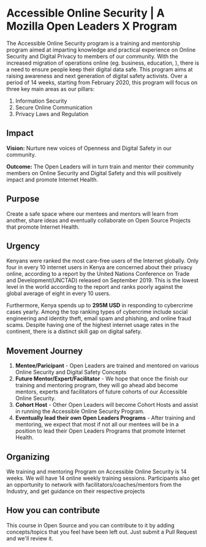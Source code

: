 # Accessible Online Security | A Mozilla Open Leaders X Program 

The Accessible Online Security program is a training and mentorship program aimed at imparting knowledge and practical experience on Online Security and Digital Privacy to members of our community. With the increased migration of operations online (eg. business, education, ), there is a need to ensure people keep their digital data safe. This program aims at raising awareness and next generation of digital safety activists. Over a period of 14 weeks, starting from February 2020, this program will focus on three key main areas as our pillars:
1. Information Security
2. Secure Online Communication
3. Privacy Laws and Regulation 

## Impact ##
__Vision:__ Nurture new voices of Openness and Digital Safety in our community. 

__Outcome:__ The Open Leaders will in turn train and mentor their community members on Online Security and Digital Safety and this will positively impact and promote Internet Health. 

## Purpose ##
Create a safe space where our mentees and mentors will learn from another, share ideas and eventually collaborate on Open Source Projects that promote Internet Health.

## Urgency ##
Kenyans were ranked the most care-free users of the Internet globally. Only four in every 10 internet users in Kenya are concerned about their privacy online, according to a report by the United Nations Conference on Trade and Development(UNCTAD) released on September 2019. This is the lowest level in the world according to the report and ranks poorly against the global average of eight in every 10 users. 

Furthermore, Kenya spends up to __295M USD__ in responding to cybercrime cases yearly. Among the top ranking types of cybercrime include social engineering and identity theft, email spam and phishing, and online fraud scams. Despite having one of the highest internet usage rates in the continent, there is a distinct skill gap on digital safety. 

## Movement Journey ##
1. __Mentee/Paricipant__ - Open Leaders are trained and mentored on various Online Security and Digital Safety Concepts
2. __Future Mentor/Expert/Facilitator__ - We hope that once the finish our training and mentoring program, they will go ahead abd become mentors, experts and facilitators of future cohorts of our Accessible Online Security. 
3. __Cohort Host__ - Other Open Leaders will become Cohort Hosts and assist in running the Accessible Online Security Program. 
4. __Eventually lead their own Open Leaders Programs__ - After training and mentoring, we expect that most if not all our mentees will be in a position to lead their Open Leaders Programs that promote Internet Health.

## Organizing ##
We training and mentoring Program on Accessible Online Security is 14 weeks. We will have 14 online weekly training sessions. Participants also get an opportunity to network with facilitators/coaches/mentors from the Industry, and get guidance on their respective projects

## How you can contribute ##
This course in Open Source and you can contribute to it by adding concepts/topics that you feel have been left out. Just submit a Pull Request and we'll review it. 
  
